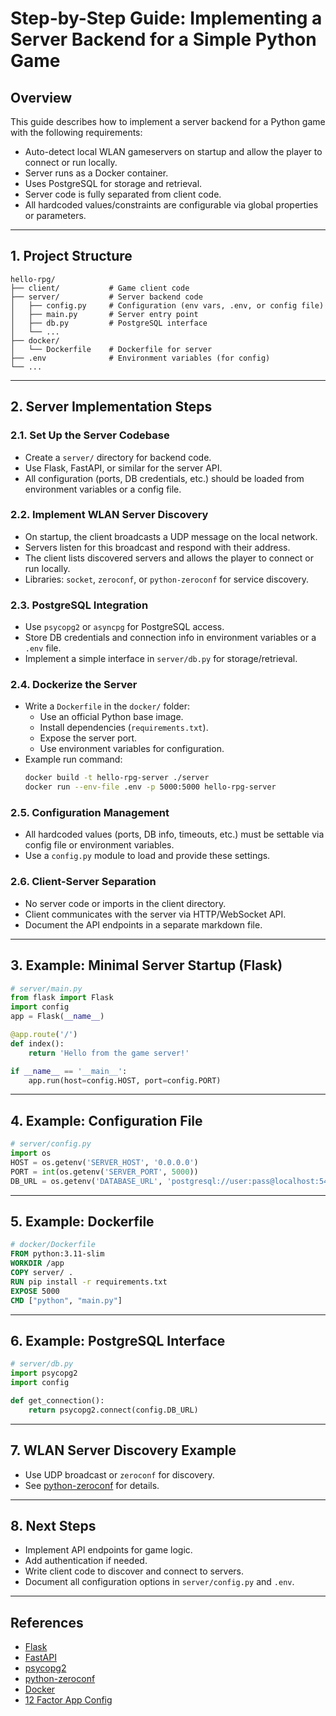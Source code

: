 # Step-by-Step Guide: Implementing a Server Backend for a Simple Python Game

## Overview
This guide describes how to implement a server backend for a Python game with the following requirements:
- Auto-detect local WLAN gameservers on startup and allow the player to connect or run locally.
- Server runs as a Docker container.
- Uses PostgreSQL for storage and retrieval.
- Server code is fully separated from client code.
- All hardcoded values/constraints are configurable via global properties or parameters.

---

## 1. Project Structure
```
hello-rpg/
├── client/           # Game client code
├── server/           # Server backend code
│   ├── config.py     # Configuration (env vars, .env, or config file)
│   ├── main.py       # Server entry point
│   ├── db.py         # PostgreSQL interface
│   └── ...
├── docker/
│   └── Dockerfile    # Dockerfile for server
├── .env              # Environment variables (for config)
└── ...
```

---

## 2. Server Implementation Steps

### 2.1. Set Up the Server Codebase
- Create a `server/` directory for backend code.
- Use Flask, FastAPI, or similar for the server API.
- All configuration (ports, DB credentials, etc.) should be loaded from environment variables or a config file.

### 2.2. Implement WLAN Server Discovery
- On startup, the client broadcasts a UDP message on the local network.
- Servers listen for this broadcast and respond with their address.
- The client lists discovered servers and allows the player to connect or run locally.
- Libraries: `socket`, `zeroconf`, or `python-zeroconf` for service discovery.

### 2.3. PostgreSQL Integration
- Use `psycopg2` or `asyncpg` for PostgreSQL access.
- Store DB credentials and connection info in environment variables or a `.env` file.
- Implement a simple interface in `server/db.py` for storage/retrieval.

### 2.4. Dockerize the Server
- Write a `Dockerfile` in the `docker/` folder:
  - Use an official Python base image.
  - Install dependencies (`requirements.txt`).
  - Expose the server port.
  - Use environment variables for configuration.
- Example run command:
  ```sh
  docker build -t hello-rpg-server ./server
  docker run --env-file .env -p 5000:5000 hello-rpg-server
  ```

### 2.5. Configuration Management
- All hardcoded values (ports, DB info, timeouts, etc.) must be settable via config file or environment variables.
- Use a `config.py` module to load and provide these settings.

### 2.6. Client-Server Separation
- No server code or imports in the client directory.
- Client communicates with the server via HTTP/WebSocket API.
- Document the API endpoints in a separate markdown file.

---

## 3. Example: Minimal Server Startup (Flask)
```python
# server/main.py
from flask import Flask
import config
app = Flask(__name__)

@app.route('/')
def index():
    return 'Hello from the game server!'

if __name__ == '__main__':
    app.run(host=config.HOST, port=config.PORT)
```

---

## 4. Example: Configuration File
```python
# server/config.py
import os
HOST = os.getenv('SERVER_HOST', '0.0.0.0')
PORT = int(os.getenv('SERVER_PORT', 5000))
DB_URL = os.getenv('DATABASE_URL', 'postgresql://user:pass@localhost:5432/hello_rpg')
```

---

## 5. Example: Dockerfile
```dockerfile
# docker/Dockerfile
FROM python:3.11-slim
WORKDIR /app
COPY server/ .
RUN pip install -r requirements.txt
EXPOSE 5000
CMD ["python", "main.py"]
```

---

## 6. Example: PostgreSQL Interface
```python
# server/db.py
import psycopg2
import config

def get_connection():
    return psycopg2.connect(config.DB_URL)
```

---

## 7. WLAN Server Discovery Example
- Use UDP broadcast or `zeroconf` for discovery.
- See [python-zeroconf](https://pypi.org/project/zeroconf/) for details.

---

## 8. Next Steps
- Implement API endpoints for game logic.
- Add authentication if needed.
- Write client code to discover and connect to servers.
- Document all configuration options in `server/config.py` and `.env`.

---

## References
- [Flask](https://flask.palletsprojects.com/)
- [FastAPI](https://fastapi.tiangolo.com/)
- [psycopg2](https://www.psycopg.org/)
- [python-zeroconf](https://pypi.org/project/zeroconf/)
- [Docker](https://docs.docker.com/)
- [12 Factor App Config](https://12factor.net/config)
